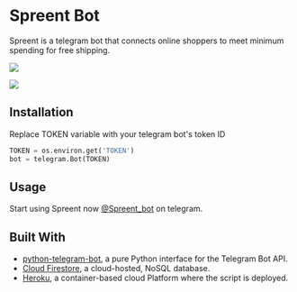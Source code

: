 # Spreent Bot

Spreent is a telegram bot that connects online shoppers to meet minimum spending for free shipping.

![](https://i.ibb.co/KXcMrh5/spreentscreenshot.jpg)

![](https://i.ibb.co/g4w7FDN/spreentscreenshot2.jpg)

## Installation

Replace TOKEN variable with your telegram bot's token ID

```python
TOKEN = os.environ.get('TOKEN')
bot = telegram.Bot(TOKEN)
```

## Usage
Start using Spreent now [@Spreent_bot](https://t.me/Spreent_bot) on telegram. 

## Built With
- [python-telegram-bot](https://github.com/python-telegram-bot/python-telegram-bot), a pure Python interface for the Telegram Bot API.
- [Cloud Firestore](https://firebase.google.com/docs/firestore), a cloud-hosted, NoSQL database.
- [Heroku](https://www.heroku.com/), a container-based cloud Platform where the script is deployed.
